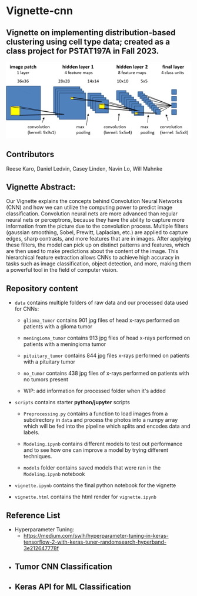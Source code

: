 # Vignette-cnn

## Vignette on implementing distribution-based clustering using cell type data; created as a class project for PSTAT197A in Fall 2023.

![CNN Workflow](img/cnn-workflow.png)

## Contributors

Reese Karo, Daniel Ledvin, Casey Linden, Navin Lo, Will Mahnke

## Vignette Abstract:
Our Vignette explains the concepts behind Convolution Neural Networks (CNN) and how we can utilize the computing power to predict image classification. Convolution neural nets are more advanced than regular neural nets or perceptrons, because they have the ability to capture more information from the picture due to the convolution process. Multiple filters (gaussian smoothing, Sobel, Prewitt, Laplacian, etc.) are applied to capture edges, sharp contrasts, and more features that are in images. After applying these filters, the model can pick up on distinct patterns and features, which are then used to make predictions about the content of the image. This hierarchical feature extraction allows CNNs to achieve high accuracy in tasks such as image classification, object detection, and more, making them a powerful tool in the field of computer vision.


## Repository content

 - `data` contains multiple folders of raw data and our processed data used for CNNs:
    
    - `glioma_tumor` contains 901 jpg files of head x-rays performed on patients with a glioma tumor

    - `meningioma_tumor` contains 913 jpg files of head x-rays performed on patients with a meningioma tumor

    - `pituitary_tumor` contains 844 jpg files x-rays performed on patients with a pituitary tumor

    - `no_tumor` contains 438 jpg files of x-rays performed on patients with no tumors present

    - WIP: add information for processed folder when it's added

- `scripts` contains starter **python/jupyter** scripts

    - `Preprocessing.py` contains a function to load images from a subdirectory in `data` and process the photos into a numpy array which will be fed into the pipeline which splits and encodes data and labels.

    - `Modeling.ipynb` contains different models to test out performance and to see how one can improve a model by trying different techniques.

    - `models` folder contains saved models that were ran in the `Modeling.ipynb` notebook 

- `vignette.ipynb` contains the final python notebook for the vignette

- `vignette.html` contains the html render for `vignette.ipynb`

## Reference List
- Hyperparameter Tuning:
    - https://medium.com/swlh/hyperparameter-tuning-in-keras-tensorflow-2-with-keras-tuner-randomsearch-hyperband-3e212647778f
- Tumor CNN Classification
    -
- Keras API for ML Classification
    - 
